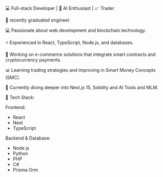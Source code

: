 💻 Full-stack Developer | 🧠 AI Enthusiast | 📈 Trader

📝 recently graduated engineer

💻 Passionate about web development and blockchain technology.

⚡ Experienced in React, TypeScript, Node.js, and databases.

🔗 Working on e-commerce solutions that integrate smart contracts and cryptocurrency payments.

📊 Learning trading strategies and improving in Smart Money Concepts (SMC).

🌱 Currently diving deeper into Next.js 15, Solidity and AI Tools and MLM.

🔧 Tech Stack:

Frontend:
* React
* Next
* TypeScript

Backend & Database:
* Node js
* Python
* PHP
* C#
* Prisma Orm
